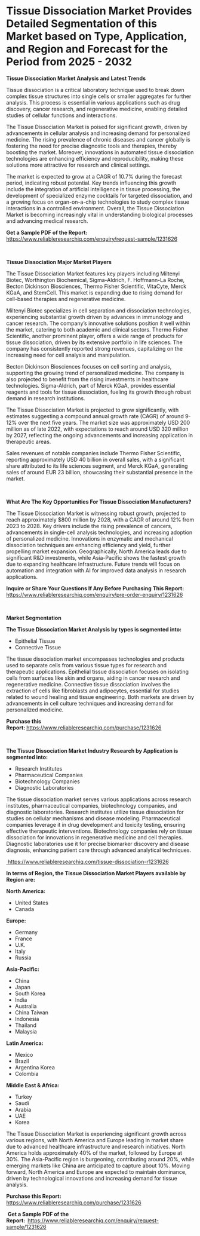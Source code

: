 <p><h1>Tissue Dissociation Market Provides Detailed Segmentation of this Market based on Type, Application, and Region and Forecast for the Period from 2025 - 2032</h1></p><p><strong>Tissue Dissociation Market Analysis and Latest Trends</strong></p>
<p><p>Tissue dissociation is a critical laboratory technique used to break down complex tissue structures into single cells or smaller aggregates for further analysis. This process is essential in various applications such as drug discovery, cancer research, and regenerative medicine, enabling detailed studies of cellular functions and interactions.</p><p>The Tissue Dissociation Market is poised for significant growth, driven by advancements in cellular analysis and increasing demand for personalized medicine. The rising prevalence of chronic diseases and cancer globally is fostering the need for precise diagnostic tools and therapies, thereby boosting the market. Moreover, innovations in automated tissue dissociation technologies are enhancing efficiency and reproducibility, making these solutions more attractive for research and clinical settings.</p><p>The market is expected to grow at a CAGR of 10.7% during the forecast period, indicating robust potential. Key trends influencing this growth include the integration of artificial intelligence in tissue processing, the development of specialized enzyme cocktails for targeted dissociation, and a growing focus on organ-on-a-chip technologies to study complex tissue interactions in a controlled environment. Overall, the Tissue Dissociation Market is becoming increasingly vital in understanding biological processes and advancing medical research.</p></p>
<p><strong>Get a Sample PDF of the Report:&nbsp;</strong> <a href="https://www.reliableresearchiq.com/enquiry/request-sample/1231626?utm_campaign=2739&utm_medium=2&utm_source=Github&utm_content=ia&utm_term=13042025&utm_id=tissue-dissociation">https://www.reliableresearchiq.com/enquiry/request-sample/1231626</a></p>
<p>&nbsp;</p>
<p><strong>Tissue Dissociation Major Market Players</strong></p>
<p><p>The Tissue Dissociation Market features key players including Miltenyi Biotec, Worthington Biochemical, Sigma-Aldrich, F. Hoffmann-La Roche, Becton Dickinson Biosciences, Thermo Fisher Scientific, VitaCyte, Merck KGaA, and StemCell. This market is expanding due to rising demand for cell-based therapies and regenerative medicine.</p><p>Miltenyi Biotec specializes in cell separation and dissociation technologies, experiencing substantial growth driven by advances in immunology and cancer research. The company’s innovative solutions position it well within the market, catering to both academic and clinical sectors. Thermo Fisher Scientific, another prominent player, offers a wide range of products for tissue dissociation, driven by its extensive portfolio in life sciences. The company has consistently reported strong revenues, capitalizing on the increasing need for cell analysis and manipulation.</p><p>Becton Dickinson Biosciences focuses on cell sorting and analysis, supporting the growing trend of personalized medicine. The company is also projected to benefit from the rising investments in healthcare technologies. Sigma-Aldrich, part of Merck KGaA, provides essential reagents and tools for tissue dissociation, fueling its growth through robust demand in research institutions.</p><p>The Tissue Dissociation Market is projected to grow significantly, with estimates suggesting a compound annual growth rate (CAGR) of around 9-12% over the next five years. The market size was approximately USD 200 million as of late 2022, with expectations to reach around USD 320 million by 2027, reflecting the ongoing advancements and increasing application in therapeutic areas.</p><p>Sales revenues of notable companies include Thermo Fisher Scientific, reporting approximately USD 40 billion in overall sales, with a significant share attributed to its life sciences segment, and Merck KGaA, generating sales of around EUR 23 billion, showcasing their substantial presence in the market.</p></p>
<p>&nbsp;</p>
<p><strong>What Are The Key Opportunities For Tissue Dissociation Manufacturers?</strong></p>
<p><p>The Tissue Dissociation Market is witnessing robust growth, projected to reach approximately $800 million by 2028, with a CAGR of around 12% from 2023 to 2028. Key drivers include the rising prevalence of cancers, advancements in single-cell analysis technologies, and increasing adoption of personalized medicine. Innovations in enzymatic and mechanical dissociation techniques are enhancing efficiency and yield, further propelling market expansion. Geographically, North America leads due to significant R&D investments, while Asia-Pacific shows the fastest growth due to expanding healthcare infrastructure. Future trends will focus on automation and integration with AI for improved data analysis in research applications.</p></p>
<p><strong>Inquire or Share Your Questions If Any Before Purchasing This Report:</strong> <a href="https://www.reliableresearchiq.com/enquiry/pre-order-enquiry/1231626?utm_campaign=2739&utm_medium=2&utm_source=Github&utm_content=ia&utm_term=13042025&utm_id=tissue-dissociation">https://www.reliableresearchiq.com/enquiry/pre-order-enquiry/1231626</a></p>
<p>&nbsp;</p>
<p><strong>Market Segmentation</strong></p>
<p><strong>The Tissue Dissociation Market Analysis by types is segmented into:</strong></p>
<p><ul><li>Epithelial Tissue</li><li>Connective Tissue</li></ul></p>
<p><p>The tissue dissociation market encompasses technologies and products used to separate cells from various tissue types for research and therapeutic applications. Epithelial tissue dissociation focuses on isolating cells from surfaces like skin and organs, aiding in cancer research and regenerative medicine. Connective tissue dissociation involves the extraction of cells like fibroblasts and adipocytes, essential for studies related to wound healing and tissue engineering. Both markets are driven by advancements in cell culture techniques and increasing demand for personalized medicine.</p></p>
<p><strong>Purchase this Report:&nbsp;</strong><a href="https://www.reliableresearchiq.com/purchase/1231626?utm_campaign=2739&utm_medium=2&utm_source=Github&utm_content=ia&utm_term=13042025&utm_id=tissue-dissociation">https://www.reliableresearchiq.com/purchase/1231626</a></p>
<p>&nbsp;</p>
<p><strong>The Tissue Dissociation Market Industry Research by Application is segmented into:</strong></p>
<p><ul><li>Research Institutes</li><li>Pharmaceutical Companies</li><li>Biotechnology Companies</li><li>Diagnostic Laboratories</li></ul></p>
<p><p>The tissue dissociation market serves various applications across research institutes, pharmaceutical companies, biotechnology companies, and diagnostic laboratories. Research institutes utilize tissue dissociation for studies on cellular mechanisms and disease modeling. Pharmaceutical companies leverage it in drug development and toxicity testing, ensuring effective therapeutic interventions. Biotechnology companies rely on tissue dissociation for innovations in regenerative medicine and cell therapies. Diagnostic laboratories use it for precise biomarker discovery and disease diagnosis, enhancing patient care through advanced analytical techniques.</p></p>
<p><a href="https://www.reliableresearchiq.com/tissue-dissociation-r1231626?utm_campaign=2739&utm_medium=2&utm_source=Github&utm_content=ia&utm_term=13042025&utm_id=tissue-dissociation">&nbsp;https://www.reliableresearchiq.com/tissue-dissociation-r1231626</a></p>
<p><strong>In terms of Region, the Tissue Dissociation Market Players available by Region are:</strong></p>
<p>
    <p> <strong> North America: </strong>
        <ul>
            <li>United States</li>
            <li>Canada</li>
        </ul>
        </p> 
    <p> <strong> Europe: </strong>
        <ul>
            <li>Germany</li>
            <li>France</li>
            <li>U.K.</li>
            <li>Italy</li>
            <li>Russia</li>
        </ul>
        </p> 
    <p> <strong> Asia-Pacific: </strong>
        <ul>
            <li>China</li>
            <li>Japan</li>
            <li>South Korea</li>
            <li>India</li>
            <li>Australia</li>
            <li>China Taiwan</li>
            <li>Indonesia</li>
            <li>Thailand</li>
            <li>Malaysia</li>
        </ul>
        </p> 
    <p> <strong> Latin America: </strong>
        <ul>
            <li>Mexico</li>
            <li>Brazil</li>
            <li>Argentina Korea</li>
            <li>Colombia</li>
        </ul>
        </p> 
    <p> <strong> Middle East & Africa: </strong>
        <ul>
            <li>Turkey</li>
            <li>Saudi</li>
            <li>Arabia</li>
            <li>UAE</li>
            <li>Korea</li>
        </ul>
    </p>
    </p>
<p><p>The Tissue Dissociation Market is experiencing significant growth across various regions, with North America and Europe leading in market share due to advanced healthcare infrastructure and research initiatives. North America holds approximately 40% of the market, followed by Europe at 30%. The Asia-Pacific region is burgeoning, contributing around 20%, while emerging markets like China are anticipated to capture about 10%. Moving forward, North America and Europe are expected to maintain dominance, driven by technological innovations and increasing demand for tissue analysis.</p></p>
<p><strong>Purchase this Report: </strong><a href="https://www.reliableresearchiq.com/purchase/1231626?utm_campaign=2739&utm_medium=2&utm_source=Github&utm_content=ia&utm_term=13042025&utm_id=tissue-dissociation">https://www.reliableresearchiq.com/purchase/1231626</a></p>
<p>&nbsp;<strong>Get a Sample PDF of the Report:&nbsp;&nbsp;</strong><a href="https://www.reliableresearchiq.com/enquiry/request-sample/1231626?utm_campaign=2739&utm_medium=2&utm_source=Github&utm_content=ia&utm_term=13042025&utm_id=tissue-dissociation">https://www.reliableresearchiq.com/enquiry/request-sample/1231626</a></p>
<p><strong></strong></p>
<p><p></p><p></p><p></p></p>